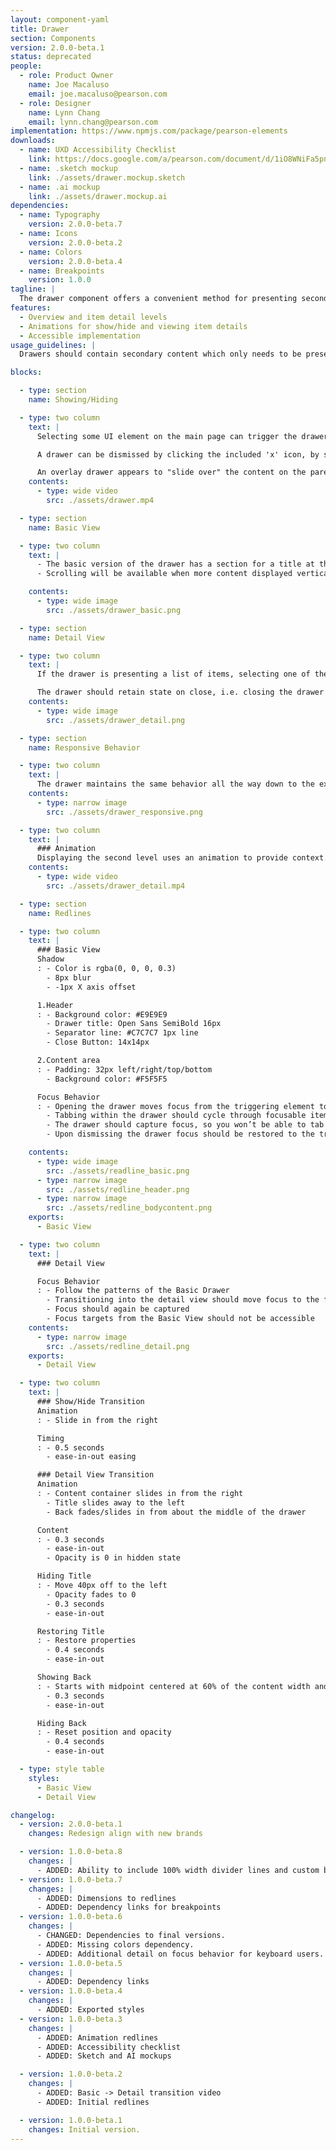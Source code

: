 ```yaml
---
layout: component-yaml
title: Drawer
section: Components
version: 2.0.0-beta.1
status: deprecated
people:
  - role: Product Owner
    name: Joe Macaluso
    email: joe.macaluso@pearson.com
  - role: Designer
    name: Lynn Chang
    email: lynn.chang@pearson.com
implementation: https://www.npmjs.com/package/pearson-elements
downloads:
  - name: UXD Accessibility Checklist
    link: https://docs.google.com/a/pearson.com/document/d/1iO8WNiFa5pn6_JleXMUufIvIsXEbVHXsiYUcgxtW-iM/edit?usp=sharing
  - name: .sketch mockup
    link: ./assets/drawer.mockup.sketch
  - name: .ai mockup
    link: ./assets/drawer.mockup.ai
dependencies:
  - name: Typography
    version: 2.0.0-beta.7
  - name: Icons
    version: 2.0.0-beta.2
  - name: Colors
    version: 2.0.0-beta.4
  - name: Breakpoints
    version: 1.0.0
tagline: |
  The drawer component offers a convenient method for presenting secondary information which doesn't need to be immediately visible.
features:
  - Overview and item detail levels
  - Animations for show/hide and viewing item details
  - Accessible implementation
usage_guidelines: |
  Drawers should contain secondary content which only needs to be presented when specifically requested by the user, such as help information.

blocks:

  - type: section
    name: Showing/Hiding

  - type: two column
    text: |
      Selecting some UI element on the main page can trigger the drawer to slide in from the right, for example clicking 'Help' in the header.

      A drawer can be dismissed by clicking the included 'x' icon, by selecting the trigger element again, or by hitting the escape key.

      An overlay drawer appears to "slide over" the content on the parent page, obscuring some of that content.
    contents:
      - type: wide video
        src: ./assets/drawer.mp4

  - type: section
    name: Basic View

  - type: two column
    text: |
      - The basic version of the drawer has a section for a title at the top and a built in close 'x' icon.
      - Scrolling will be available when more content displayed vertically.( The drawer can share the same vertical scrollbar as the parent page when needed. )

    contents:
      - type: wide image
        src: ./assets/drawer_basic.png

  - type: section
    name: Detail View

  - type: two column
    text: |
      If the drawer is presenting a list of items, selecting one of them should transition the drawer to the detail view. This adds a back label and icon for returning to the originating view.

      The drawer should retain state on close, i.e. closing the drawer on a detail view and then reopening the same drawer will return the user to that detail view.
    contents:
      - type: wide image
        src: ./assets/drawer_detail.png

  - type: section
    name: Responsive Behavior

  - type: two column
    text: |
      The drawer maintains the same behavior all the way down to the extra small breakpoint, at which point it begins taking up 100% of the viewport width.
    contents:
      - type: narrow image
        src: ./assets/drawer_responsive.png

  - type: two column
    text: |
      ### Animation
      Displaying the second level uses an animation to provide context.
    contents:
      - type: wide video
        src: ./assets/drawer_detail.mp4

  - type: section
    name: Redlines

  - type: two column
    text: |
      ### Basic View
      Shadow
      : - Color is rgba(0, 0, 0, 0.3)
        - 8px blur
        - -1px X axis offset

      1.Header
      : - Background color: #E9E9E9
        - Drawer title: Open Sans SemiBold 16px
        - Separator line: #C7C7C7 1px line
        - Close Button: 14x14px

      2.Content area
      : - Padding: 32px left/right/top/bottom
        - Background color: #F5F5F5

      Focus Behavior
      : - Opening the drawer moves focus from the triggering element to the first focusable item within the drawer (typically the Close icon).
        - Tabbing within the drawer should cycle through focusable items like normal
        - The drawer should capture focus, so you won’t be able to tab out of the drawer
        - Upon dismissing the drawer focus should be restored to the triggering element

    contents:
      - type: wide image
        src: ./assets/readline_basic.png
      - type: narrow image
        src: ./assets/redline_header.png
      - type: narrow image
        src: ./assets/redline_bodycontent.png
    exports:
      - Basic View

  - type: two column
    text: |
      ### Detail View

      Focus Behavior
      : - Follow the patterns of the Basic Drawer
        - Transitioning into the detail view should move focus to the first focusable element of the view (typically the back button)
        - Focus should again be captured
        - Focus targets from the Basic View should not be accessible
    contents:
      - type: narrow image
        src: ./assets/redline_detail.png
    exports:
      - Detail View

  - type: two column
    text: |
      ### Show/Hide Transition
      Animation
      : - Slide in from the right

      Timing
      : - 0.5 seconds
        - ease-in-out easing

      ### Detail View Transition
      Animation
      : - Content container slides in from the right
        - Title slides away to the left
        - Back fades/slides in from about the middle of the drawer

      Content
      : - 0.3 seconds
        - ease-in-out
        - Opacity is 0 in hidden state

      Hiding Title
      : - Move 40px off to the left
        - Opacity fades to 0
        - 0.3 seconds
        - ease-in-out

      Restoring Title
      : - Restore properties
        - 0.4 seconds
        - ease-in-out

      Showing Back
      : - Starts with midpoint centered at 60% of the content width and opacity of 0
        - 0.3 seconds
        - ease-in-out

      Hiding Back
      : - Reset position and opacity
        - 0.4 seconds
        - ease-in-out

  - type: style table
    styles:
      - Basic View
      - Detail View

changelog:
  - version: 2.0.0-beta.1
    changes: Redesign align with new brands    

  - version: 1.0.0-beta.8
    changes: |
      - ADDED: Ability to include 100% width divider lines and custom background colors
  - version: 1.0.0-beta.7
    changes: |
      - ADDED: Dimensions to redlines
      - ADDED: Dependency links for breakpoints
  - version: 1.0.0-beta.6
    changes: |
      - CHANGED: Dependencies to final versions.
      - ADDED: Missing colors dependency.
      - ADDED: Additional detail on focus behavior for keyboard users.
  - version: 1.0.0-beta.5
    changes: |
      - ADDED: Dependency links
  - version: 1.0.0-beta.4
    changes: |
      - ADDED: Exported styles
  - version: 1.0.0-beta.3
    changes: |
      - ADDED: Animation redlines
      - ADDED: Accessibility checklist
      - ADDED: Sketch and AI mockups

  - version: 1.0.0-beta.2
    changes: |
      - ADDED: Basic -> Detail transition video
      - ADDED: Initial redlines

  - version: 1.0.0-beta.1
    changes: Initial version.
---
```

